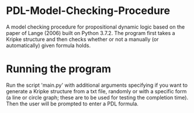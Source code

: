 # PDL-Model-Checking-Procedure
A model checking procedure for propositional dynamic logic based on the paper of Lange (2006) built on Python 3.7.2. The program first takes a Kripke structure and then checks whether or not a manually (or automatically) given formula holds.

# Running the program
Run the script 'main.py' with additional arguments specifying if you want to generate a Kripke structure from a txt file, randomly or with a specific form (a line or circle graph; these are to be used for testing the completion time). Then the user will be prompted to enter a PDL formula. 
